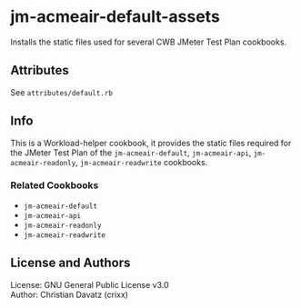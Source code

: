# jm-acmeair-default-assets

Installs the static files used for several CWB JMeter Test Plan cookbooks.

## Attributes
See `attributes/default.rb`

## Info
This is a Workload-helper cookbook, it provides the static files required for the JMeter Test Plan of the `jm-acmeair-default`, `jm-acmeair-api`, `jm-acmeair-readonly`, `jm-acmeair-readwrite` cookbooks.

### Related Cookbooks
- `jm-acmeair-default`
- `jm-acmeair-api`
- `jm-acmeair-readonly`
- `jm-acmeair-readwrite`


## License and Authors
License: GNU General Public License v3.0  
Author: Christian Davatz (crixx)